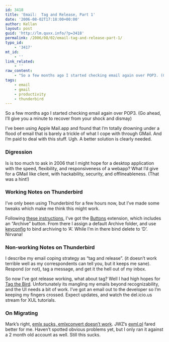 ```yaml
---
id: 3418
title: 'Email:  Tag and Release, Part 1'
date: '2006-08-02T17:18:00+00:00'
author: Kellan
layout: post
guid: 'http://lm.quxx.info/?p=3418'
permalink: /2006/08/02/email-tag-and-release-part-1/
typo_id:
    - '3417'
mt_id:
    - ''
link_related:
    - ''
raw_content:
    - "So a few months ago I started checking email again over POP3. (Go ahead, I\\'ll give you a minute to recover from your shock and dismay)\r\n\r\nI\\'ve been using Apple Mail.app and found that I\\'m totally drowning under a flood of email that is barely a trickle of what I cope with through GMail.  And I\\'m paid to deal with this stuff.  Ugh.  A better solution is clearly needed.\r\n\r\n### Digression\r\n\r\nIs is too much to ask in 2006 that I might hope for a desktop application with the speed, flexibility, and responsiveness of a webapp?  What I\\'d give for a GMail like client, with hackability, security, and offlineableness. (That was a hint!)\r\n\r\n### Working Notes on Thunderbird\r\n\r\nI\\'ve only been using Thunderbird for a few hours now, but I\\'ve made some tweaks which make me think this might work.\r\n\r\nFollowing [these instructions](http://kb.mozillazine.org/Archiving_your_e-mail), I\\'ve got the [Buttons](http://www.chuonthis.com/extensions/buttons.php) extension, which includes an \\\"Archive\\\" button.  From there I assign a default Archive folder, and use [keyconfig](http://extensionroom.mozdev.org/more-info/keyconfig) to bind archiving to \\'A\\'.  While I\\'m in there bind delete to \\'D\\'.  Nirvana!\r\n\r\n### Non-working Notes on Thunderbird\r\n\r\nI describe my email coping strategy as \\\"tag and release\\\".  (it doesn\\'t work terrible well as my correspondents can tell you, but it keeps me sane).  Respond (or not), tag a message, and get it the hell out of my inbox.\r\n\r\nSo now I\\'ve got release working, what about tag?  Well I had high hopes for  [Tag the Bird](https://addons.mozilla.org/thunderbird/1832/).  Unfortunately its mangling my emails beyond recognizability, and the UI needs a bit of work.  I\\'ve got an email out to the developer so I\\'m keeping my fingers crossed.  Expect updates, and watch the del.icio.us stream for XUL tutorials.\r\n\r\n### On Migrating\r\n\r\nMark\\'s right, [emlx sucks, emlxconvert doesn\\'t work](http://diveintomark.org/archives/2006/06/16/juggling-oranges).  JWZ\\'s [exml.pl](http://jwz.livejournal.com/505711.html) fared better for me.  Haven\\'t spotted obvious problems yet, but I only ran it against a 2 month old account as well.  Still this sucks."
tags:
    - email
    - gmail
    - productivity
    - thunderbird
---
```


So a few months ago I started checking email again over POP3. (Go ahead, I’ll give you a minute to recover from your shock and dismay)

I’ve been using Apple Mail.app and found that I’m totally drowning under a flood of email that is barely a trickle of what I cope with through GMail. And I’m paid to deal with this stuff. Ugh. A better solution is clearly needed.

### Digression

Is is too much to ask in 2006 that I might hope for a desktop application with the speed, flexibility, and responsiveness of a webapp? What I’d give for a GMail like client, with hackability, security, and offlineableness. (That was a hint!)

### Working Notes on Thunderbird

I’ve only been using Thunderbird for a few hours now, but I’ve made some tweaks which make me think this might work.

Following [these instructions](http://kb.mozillazine.org/Archiving*your*e-mail), I’ve got the [Buttons](http://www.chuonthis.com/extensions/buttons.php) extension, which includes an “Archive” button. From there I assign a default Archive folder, and use [keyconfig](http://extensionroom.mozdev.org/more-info/keyconfig) to bind archiving to ‘A’. While I’m in there bind delete to ‘D’. Nirvana!

### Non-working Notes on Thunderbird

I describe my email coping strategy as “tag and release”. (it doesn’t work terrible well as my correspondents can tell you, but it keeps me sane). Respond (or not), tag a message, and get it the hell out of my inbox.

So now I’ve got release working, what about tag? Well I had high hopes for [Tag the Bird](https://addons.mozilla.org/thunderbird/1832/). Unfortunately its mangling my emails beyond recognizability, and the UI needs a bit of work. I’ve got an email out to the developer so I’m keeping my fingers crossed. Expect updates, and watch the del.icio.us stream for XUL tutorials.

### On Migrating

Mark’s right, [emlx sucks, emlxconvert doesn’t work](http://diveintomark.org/archives/2006/06/16/juggling-oranges). JWZ’s [exml.pl](http://jwz.livejournal.com/505711.html) fared better for me. Haven’t spotted obvious problems yet, but I only ran it against a 2 month old account as well. Still this sucks.